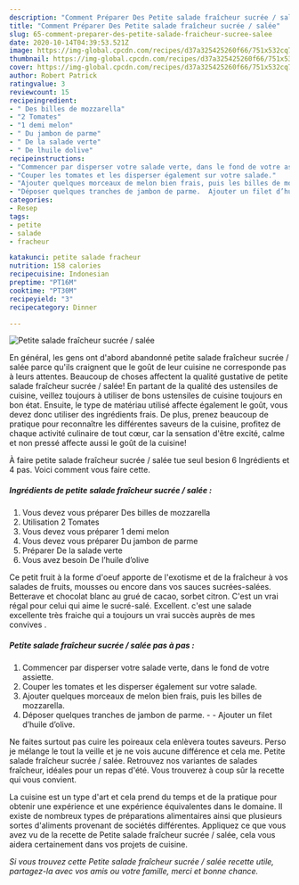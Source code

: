 ```yaml
---
description: "Comment Préparer Des Petite salade fraîcheur sucrée / salée"
title: "Comment Préparer Des Petite salade fraîcheur sucrée / salée"
slug: 65-comment-preparer-des-petite-salade-fraicheur-sucree-salee
date: 2020-10-14T04:39:53.521Z
image: https://img-global.cpcdn.com/recipes/d37a325425260f66/751x532cq70/petite-salade-fraicheur-sucree-salee-photo-principale-de-la-recette.jpg
thumbnail: https://img-global.cpcdn.com/recipes/d37a325425260f66/751x532cq70/petite-salade-fraicheur-sucree-salee-photo-principale-de-la-recette.jpg
cover: https://img-global.cpcdn.com/recipes/d37a325425260f66/751x532cq70/petite-salade-fraicheur-sucree-salee-photo-principale-de-la-recette.jpg
author: Robert Patrick
ratingvalue: 3
reviewcount: 15
recipeingredient:
- " Des billes de mozzarella"
- "2 Tomates"
- "1 demi melon"
- " Du jambon de parme"
- " De la salade verte"
- " De lhuile dolive"
recipeinstructions:
- "Commencer par disperser votre salade verte, dans le fond de votre assiette."
- "Couper les tomates et les disperser également sur votre salade."
- "Ajouter quelques morceaux de melon bien frais, puis les billes de mozzarella."
- "Déposer quelques tranches de jambon de parme.  Ajouter un filet d’huile d’olive."
categories:
- Resep
tags:
- petite
- salade
- fracheur

katakunci: petite salade fracheur 
nutrition: 158 calories
recipecuisine: Indonesian
preptime: "PT16M"
cooktime: "PT30M"
recipeyield: "3"
recipecategory: Dinner

---
```



![Petite salade fraîcheur sucrée / salée](https://img-global.cpcdn.com/recipes/d37a325425260f66/751x532cq70/petite-salade-fraicheur-sucree-salee-photo-principale-de-la-recette.jpg)

En général, les gens ont d'abord abandonné petite salade fraîcheur sucrée / salée parce qu'ils craignent que le goût de leur cuisine ne corresponde pas à leurs attentes. Beaucoup de choses affectent la qualité gustative de petite salade fraîcheur sucrée / salée! En partant de la qualité des ustensiles de cuisine, veillez toujours à utiliser de bons ustensiles de cuisine toujours en bon état. Ensuite, le type de matériau utilisé affecte également le goût, vous devez donc utiliser des ingrédients frais. De plus, prenez beaucoup de pratique pour reconnaître les différentes saveurs de la cuisine, profitez de chaque activité culinaire de tout cœur, car la sensation d'être excité, calme et non pressé affecte aussi le goût de la cuisine!

<!--inarticleads1-->

À faire petite salade fraîcheur sucrée / salée tue seul besion 6 Ingrédients et 4 pas. Voici comment vous faire cette.

##### Ingrédients de petite salade fraîcheur sucrée / salée :

1. Vous devez vous préparer  Des billes de mozzarella
1. Utilisation 2 Tomates
1. Vous devez vous préparer 1 demi melon
1. Vous devez vous préparer  Du jambon de parme
1. Préparer  De la salade verte
1. Vous avez besoin  De l’huile d’olive


Ce petit fruit à la forme d&#39;oeuf apporte de l&#39;exotisme et de la fraîcheur à vos salades de fruits, mousses ou encore dans vos sauces sucrées-salées. Betterave et chocolat blanc au grué de cacao, sorbet citron. C&#39;est un vrai régal pour celui qui aime le sucré-salé. Excellent. c&#39;est une salade excellente très fraiche qui a toujours un vrai succès auprès de mes convives . 

<!--inarticleads2-->

##### Petite salade fraîcheur sucrée / salée pas à pas :

1. Commencer par disperser votre salade verte, dans le fond de votre assiette.
1. Couper les tomates et les disperser également sur votre salade.
1. Ajouter quelques morceaux de melon bien frais, puis les billes de mozzarella.
1. Déposer quelques tranches de jambon de parme. -  - Ajouter un filet d’huile d’olive.


Ne faites surtout pas cuire les poireaux cela enlèvera toutes saveurs. Perso je mélange le tout la veille et je ne vois aucune différence et cela me. Petite salade fraîcheur sucrée / salée. Retrouvez nos variantes de salades fraîcheur, idéales pour un repas d&#39;été. Vous trouverez à coup sûr la recette qui vous convient. 

<!--inarticleads1-->

<p>
La cuisine est un type d'art et cela prend du temps et de la pratique pour obtenir une expérience et une expérience équivalentes dans le domaine. Il existe de nombreux types de préparations alimentaires ainsi que plusieurs sortes d'aliments provenant de sociétés différentes. Appliquez ce que vous avez vu de la recette de Petite salade fraîcheur sucrée / salée, cela vous aidera certainement dans vos projets de cuisine.
</p>

<p>
<i>Si vous trouvez cette Petite salade fraîcheur sucrée / salée recette utile, partagez-la avec vos amis ou votre famille, merci et bonne chance.</i>
</p>
